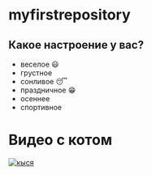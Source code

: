 # myfirstrepository

## Какое настроение у вас?

* веселое  :smiley:
* грустное
* сонливое :sleeping:
* праздничное :grin:
* осеннее
* спортивное

#  Видео с котом
[![кыся](https://ohcat.ru/assets/images/img_gallery/112.jpg)](https://my.mail.ru/inbox/sh_t_a/video/1454/6699.html)

